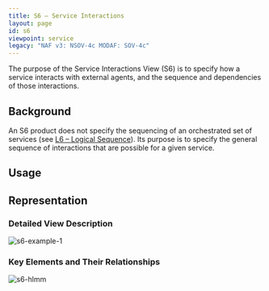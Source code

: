```yaml
---
title: S6 – Service Interactions
layout: page
id: s6
viewpoint: service
legacy: "NAF v3: NSOV-4c MODAF: SOV-4c"
---
```


The purpose of the Service Interactions View (S6) is to specify how a
service interacts with external agents, and the sequence and
dependencies of those interactions.

## Background

An S6 product does not specify the sequencing of an orchestrated set of
services (see [L6 – Logical Sequence](l6.html)). Its purpose is to specify
the general sequence of interactions that are possible for a given
service.

## Usage

## Representation

### Detailed View Description 

![s6-example-1](http://nafdocs.org/wp-content/uploads/2013/06/s6-example-1.png)

### Key Elements and Their Relationships

![s6-hlmm](http://nafdocs.org/wp-content/uploads/2013/06/s6-hlmm.png)




